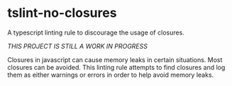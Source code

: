 # tslint-no-closures
A typescript linting rule to discourage the usage of closures.

*THIS PROJECT IS STILL A WORK IN PROGRESS* 

Closures in javascript can cause memory leaks in certain situations. Most closures can be avoided. This linting rule attempts
to find closures and log them as either warnings or errors in order to help avoid memory leaks.

